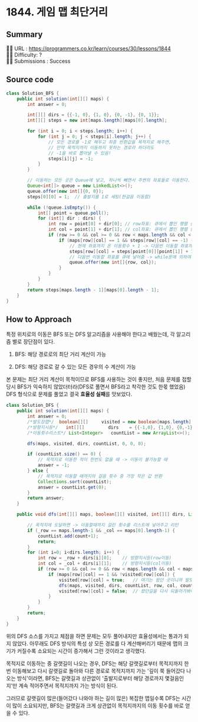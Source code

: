 # 1844. 게임 맵 최단거리

## Summary

🙇‍♂️ URL : https://programmers.co.kr/learn/courses/30/lessons/1844  
🤷‍♂️ Difficulty: ?  
💆‍♂️ Submissions : Success

## Source code

```java
class Solution_BFS {
    public int solution(int[][] maps) {
        int answer = 0;

        int[][] dirs = {{-1, 0}, {1, 0}, {0, -1}, {0, 1}};
        int[][] steps = new int[maps.length][maps[0].length];

        for (int i = 0; i < steps.length; i++) {
            for (int j = 0; j < steps[i].length; j++) {
                // 모든 경로를 -1로 해두고 최종 반환값을 목적지로 해주면,
                // 만약 목적지까지 이동하지 못하는 경로라 하더라도
                // -1을 바로 뽑아낼 수 있음!
                steps[i][j] = -1;
            }
        }

        // 이동하는 모든 곳은 Queue에 넣고, 하나씩 빼면서 주변의 좌표들로 이동한다.
        Queue<int[]> queue = new LinkedList<>();
        queue.offer(new int[]{0, 0});
        steps[0][0] = 1;  // 출발지를 1로 세팅(한걸음 이동함)

        while (!queue.isEmpty()) {
            int[] point = queue.poll();
            for (int[] dir : dirs) {
                int row = point[0] + dir[0]; // row좌표: 큐에서 뽑인 행렬 중 0번째
                int col = point[1] + dir[1]; // col좌표: 큐에서 뽑인 행렬 중 1번째
                if (row >= 0 && col >= 0 && row < maps.length && col < maps[0].length) {
                    if (maps[row][col] == 1 && steps[row][col] == -1) { // 갈수 있는데 아직 안갔다면?
                        // 현재 좌표까지 온 이동횟수 + 1 -> 다음번 이동할 좌표까지 이동할 횟수
                        steps[row][col] = steps[point[0]][point[1]] + 1;
                        // 다음번 이동할 좌표를 큐에 넣어줌 -> while문에 의하여 계속 반복해서 이동!
                        queue.offer(new int[]{row, col});
                    }
                }
            }
        }
        return steps[maps.length - 1][maps[0].length - 1];
    }
}
```

## How to Approach

특정 위치로의 이동은 BFS 또는 DFS 알고리즘을 사용해야 한다고 배웠는데, 각 알고리즘 별로 장단점이 있다.

1) BFS: 해당 경로로의 최단 거리 계산이 가능

2) DFS: 해당 경로로 갈 수 있는 모든 경우의 수 계산이 가능

본 문제는 최단 거리 계산이 목적이므로 BFS를 사용하는 것이 좋지만, 처음 문제를 접할 당시 BFS가 익숙하지 않았더터라(DFS로 풀면서 BFS라고 착각한 것도 한몫 했었음) DFS 형식으로 문제를 풀었고 결국 **효율성 실패**를 맛보았다.

```java
class Solution_DFS {
    public int solution(int[][] maps) {
        int answer = 0;
        /*발도장맵*/  boolean[][]     visited = new boolean[maps.length][maps[0].length];
        /*방향지시등*/   int[][]         dirs    = {{-1,0}, {1,0}, {0,-1}, {0,1}};
        /*이동횟수리스트*/ List<Integer>   countList = new ArrayList<>();

        dfs(maps, visited, dirs, countList, 0, 0, 0);

        if (countList.size() == 0) {
            // 목적지로 이동한 적이 한번도 없을 때 -> 이동이 불가능할 때
            answer = -1;
        } else {
            // 목적지로 이동할 때까지의 걸음 횟수 중 가장 작은 값 반환
            Collections.sort(countList);
            answer = countList.get(0);
        }
        return answer;
    }

    public void dfs(int[][] maps, boolean[][] visited, int[][] dirs, List<Integer> countList, int _row, int _col, int count) {

        // 목적지에 도달하면 -> 이동할때까지 걸린 횟수를 리스트에 넣어주고 리턴
        if (_row == maps.length-1 && _col == maps[0].length-1) {
            countList.add(count+1);
            return;
        }
        for (int i=0; i<dirs.length; i++) {
            int row = _row + dirs[i][0];    // 방향지시등(row이동)
            int col = _col + dirs[i][1];    // 방향지시등(col이동)
            if (row >= 0 && col >= 0 && row < maps.length && col < maps[0].length) {
                if (maps[row][col] == 1 && !visited[row][col]) {
                    visited[row][col] = true;   // 여기는 왔던 곳이니까 발도장 찍기
                    dfs(maps, visited, dirs, countList, row, col, count + 1);
                    visited[row][col] = false;  // 왔던길을 다시 되돌아가봐야하니까 발도장 다시 없애기
                }
            }
        }
        return;
    }
}
```

위의 DFS 소스를 가지고 체점을 하면 문제는 모두 풀어내지만 효율성에서는 통과가 되지 않았다. 아무래도 DFS 방식의 특성 상 모든 경로를 다 계산해버리기 때문에 맵의 크기가 커질수록 소요되는 시간이 증가해서 그런 것이라고 생각했다.

목적지로 이동하는 중 갈랫길이 나오는 경우, DFS는 해당 갈랫길로부터 목적지까지 한번 이동해보고 다시 갈랫길로 돌아와 다른 경로로 목적지까지 가는 '깊이 쭉 들어갔다 나오는 방식'이라면, BFS는 갈랫길과 상관없이 '출발지로부터 해당 경로까지 몇걸음인지'만 계속 적어주면서 목적지까지 가는 방식이 된다. 

그러므로 갈랫길이 많은(들어갔다 나와야 하는 길이 많은) 복잡한 맵일수록 DFS는 시간이 많이 소요되지만, BFS는 갈랫길과 크게 상관없이 목적지까지의 이동 횟수를 바로 얻을 수 있다.



